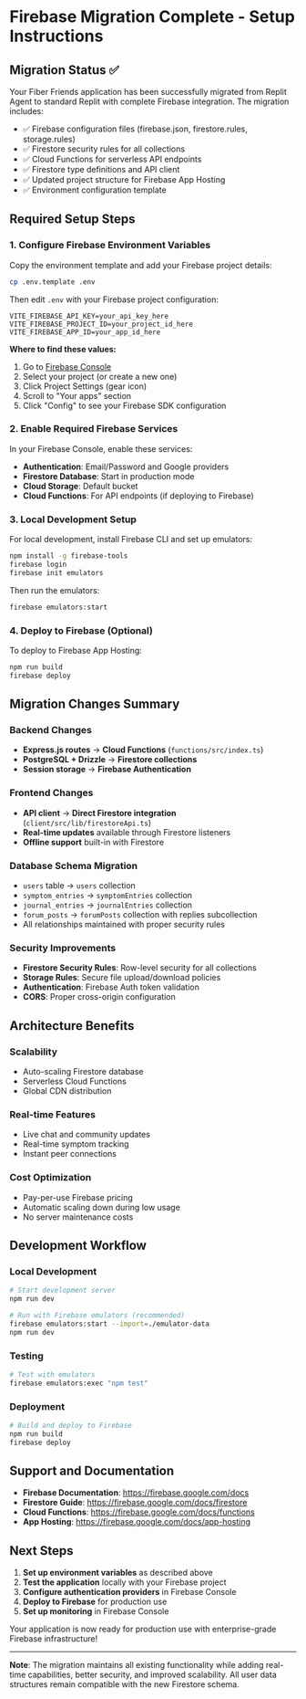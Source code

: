 # Firebase Migration Complete - Setup Instructions

## Migration Status ✅

Your Fiber Friends application has been successfully migrated from Replit Agent to standard Replit with complete Firebase integration. The migration includes:

- ✅ Firebase configuration files (firebase.json, firestore.rules, storage.rules)
- ✅ Firestore security rules for all collections
- ✅ Cloud Functions for serverless API endpoints
- ✅ Firestore type definitions and API client
- ✅ Updated project structure for Firebase App Hosting
- ✅ Environment configuration template

## Required Setup Steps

### 1. Configure Firebase Environment Variables

Copy the environment template and add your Firebase project details:

```bash
cp .env.template .env
```

Then edit `.env` with your Firebase project configuration:

```env
VITE_FIREBASE_API_KEY=your_api_key_here
VITE_FIREBASE_PROJECT_ID=your_project_id_here
VITE_FIREBASE_APP_ID=your_app_id_here
```

**Where to find these values:**
1. Go to [Firebase Console](https://console.firebase.google.com)
2. Select your project (or create a new one)
3. Click Project Settings (gear icon)
4. Scroll to "Your apps" section
5. Click "Config" to see your Firebase SDK configuration

### 2. Enable Required Firebase Services

In your Firebase Console, enable these services:

- **Authentication**: Email/Password and Google providers
- **Firestore Database**: Start in production mode
- **Cloud Storage**: Default bucket
- **Cloud Functions**: For API endpoints (if deploying to Firebase)

### 3. Local Development Setup

For local development, install Firebase CLI and set up emulators:

```bash
npm install -g firebase-tools
firebase login
firebase init emulators
```

Then run the emulators:
```bash
firebase emulators:start
```

### 4. Deploy to Firebase (Optional)

To deploy to Firebase App Hosting:

```bash
npm run build
firebase deploy
```

## Migration Changes Summary

### Backend Changes
- **Express.js routes** → **Cloud Functions** (`functions/src/index.ts`)
- **PostgreSQL + Drizzle** → **Firestore collections**
- **Session storage** → **Firebase Authentication**

### Frontend Changes
- **API client** → **Direct Firestore integration** (`client/src/lib/firestoreApi.ts`)
- **Real-time updates** available through Firestore listeners
- **Offline support** built-in with Firestore

### Database Schema Migration
- `users` table → `users` collection
- `symptom_entries` → `symptomEntries` collection  
- `journal_entries` → `journalEntries` collection
- `forum_posts` → `forumPosts` collection with replies subcollection
- All relationships maintained with proper security rules

### Security Improvements
- **Firestore Security Rules**: Row-level security for all collections
- **Storage Rules**: Secure file upload/download policies
- **Authentication**: Firebase Auth token validation
- **CORS**: Proper cross-origin configuration

## Architecture Benefits

### Scalability
- Auto-scaling Firestore database
- Serverless Cloud Functions
- Global CDN distribution

### Real-time Features
- Live chat and community updates
- Real-time symptom tracking
- Instant peer connections

### Cost Optimization
- Pay-per-use Firebase pricing
- Automatic scaling down during low usage
- No server maintenance costs

## Development Workflow

### Local Development
```bash
# Start development server
npm run dev

# Run with Firebase emulators (recommended)
firebase emulators:start --import=./emulator-data
npm run dev
```

### Testing
```bash
# Test with emulators
firebase emulators:exec "npm test"
```

### Deployment
```bash
# Build and deploy to Firebase
npm run build
firebase deploy
```

## Support and Documentation

- **Firebase Documentation**: https://firebase.google.com/docs
- **Firestore Guide**: https://firebase.google.com/docs/firestore
- **Cloud Functions**: https://firebase.google.com/docs/functions
- **App Hosting**: https://firebase.google.com/docs/app-hosting

## Next Steps

1. **Set up environment variables** as described above
2. **Test the application** locally with your Firebase project
3. **Configure authentication providers** in Firebase Console
4. **Deploy to Firebase** for production use
5. **Set up monitoring** in Firebase Console

Your application is now ready for production use with enterprise-grade Firebase infrastructure!

---

**Note**: The migration maintains all existing functionality while adding real-time capabilities, better security, and improved scalability. All user data structures remain compatible with the new Firestore schema.